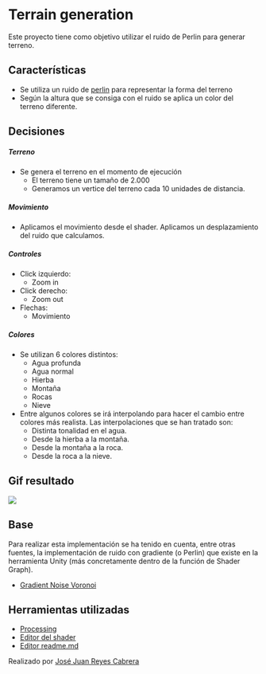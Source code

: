 # Terrain generation

Este proyecto tiene como objetivo utilizar el ruido de Perlin para generar terreno.

## Características

- Se utiliza un ruido de [perlin](https://es.wikipedia.org/wiki/Ruido_Perlin) para representar la forma del terreno
- Según la altura que se consiga con el ruido se aplica un color del terreno diferente.

## Decisiones

##### Terreno

- Se genera el terreno en el momento de ejecución
    - El terreno tiene un tamaño de 2.000
    - Generamos un vertice del terreno cada 10 unidades de distancia.

##### Movimiento
- Aplicamos el movimiento desde el shader. Aplicamos un desplazamiento del ruido que calculamos.

##### Controles

- Click izquierdo:
    - Zoom in 
- Click derecho:
    - Zoom out 
- Flechas:
    - Movimiento
    

##### Colores
- Se utilizan 6 colores distintos:
    - Agua profunda
    - Agua normal
    - Hierba
    - Montaña
    - Rocas
    - Nieve
- Entre algunos colores se irá interpolando para hacer el cambio entre colores más realista. Las interpolaciones que se han tratado son:
    - Distinta tonalidad en el agua.
    - Desde la hierba a la montaña.
    - Desde la montaña a la roca.
    - Desde la roca a la nieve.
## Gif resultado

![](example.gif)

## Base

Para realizar esta implementación se ha tenido en cuenta, entre otras fuentes, la implementación de ruido con gradiente (o Perlin) que existe en la herramienta Unity (más concretamente dentro de la función de Shader Graph).

- [Gradient Noise Voronoi](https://docs.unity3d.com/Packages/com.unity.shadergraph@6.9/manual/Gradient-Noise-Node.html)

## Herramientas utilizadas
- [Processing](https://processing.org/)
- [Editor del shader](https://thebookofshaders.com/edit.php)
- [Editor readme.md](https://dillinger.io/)

Realizado por [José Juan Reyes Cabrera](https://github.com/JoseJuanRC)
